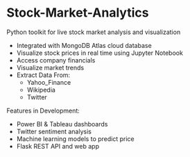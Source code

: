 # Stock-Market-Analytics
Python toolkit for live stock market analysis and visualization
- Integrated with MongoDB Atlas cloud database
- Visualize stock prices in real time using Jupyter Notebook
- Access company financials
- Visualize market trends
- Extract Data From:
    * Yahoo_Finance
    * Wikipedia 
    * Twitter

Features in Development:
- Power BI & Tableau dashboards
- Twitter sentiment analysis
- Machine learning models to predict price
- Flask REST API and web app
